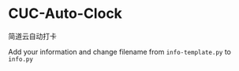 # CUC-Auto-Clock
简道云自动打卡

Add your information and change filename from `info-template.py` to `info.py`